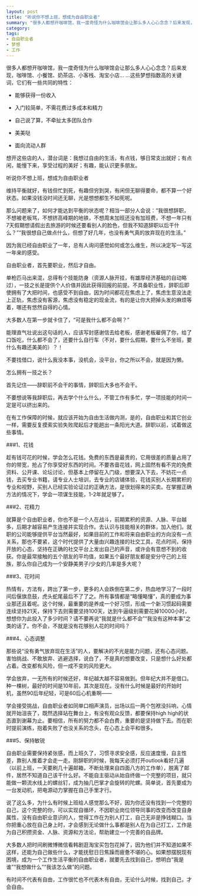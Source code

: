 ```yaml
---
layout: post
title: "听说你不想上班，想成为自由职业者"
summary: "很多人都想开咖啡馆，我一度奇怪为什么咖啡馆会让那么多人心心念念？后来发现，咖啡馆、小餐馆、奶茶店、小客栈、淘宝小店..."
category: 
tags: 
- 自由职业者
- 梦想
- 工作
---
```



很多人都想开咖啡馆，我一度奇怪为什么咖啡馆会让那么多人心心念念？后来发现，咖啡馆、小餐馆、奶茶店、小客栈、淘宝小店... ...这些梦想指数高的关键词，它们有一些共同的特性：

- 能够获得一份收入

- 入门较简单，不需花费过多成本和精力

- 自己说了算，不牵扯太多团队合作

- 美美哒

- 面向流动人群

想开这些店的人，潜台词是：我想过自由的生活，有点钱，够日常支出就好；有点闲，能慢下来，享受过程的美好；有趣，能认识更多朋友。

听说你不想上班，想成为自由职业者

维持平衡就好，有钱但忙到死，有趣但穷到哭，有闲但无聊得要命，都不算一个好状态。如果没钱没时间还无聊，光是想想都生不如死呢。

那么问题来了，如何才能达到平衡的状态呢？相当一部分人会说：“我很想辞职，不想被老板骂，不想挤高峰期的地铁，不想周末加班还没有加班费，不想一年只有7天假期想请假出去旅游的时候还要看别人的脸色，但我不知道辞职以后干什么？”“我很想自己做点什么，但想了好几年，也没有勇气真的放弃现在的生活。”

因为我已经自由职业了一年，总有人询问感觉如何或怎么维生，所以决定写一写这一年来的感受。

自由职业者，首先要职业，然后才自由。

单枪匹马出来混，总得有个技能防身（资源人脉开挂，有雄厚经济基础的自动略过），一技之长是提供个人价值并因此获得回报的前提。不具备职业性，辞职后即使拥有了大把时间，也感受不到自由，因为时间都花在焦虑上了，焦虑生意没法走上正轨，焦虑没有客源，焦虑没有稳定的现金流，有的是让你大把掉头发的麻烦等着，哪还有悠然自得的心情。

大多数人在第一步就卡住了，“可是我什么都不会啊？”

能理直气壮说出这句话的人，应该写封感谢信去给老板，感谢老板雇佣了你，给了口饭吃，什么都不会了，还要什么自行车（不对，要什么假期，要什么不坐班，要什么有趣还美美的）？！

不要找借口，说什么我没本事，没机会，没平台，你之所以不会，就是因为懒。

怎么拥有一技之长？

首先记住——辞职前不会干的事情，辞职后大多也不会干。

不要想说等我辞职后，再去学个什么什么，不管工作有多忙，学一项技能的时间一定是可以挤出来的。

在有工作保障的时候，就应该开始为自由生活做内测，是的，自由职业和其它创业一样，需要反复摸索实验失败爬起后才能趟出一条阳光大道。辞职以前，试着做这些事情。

###1、花钱

趁有钱可花的时候，学会怎么花钱。免费的东西是最贵的，它用很差的质量占用了你的带宽，抢占了你享受好东西的时间。不要吝啬花钱，网上固然有看不完的免费资料、公开课、论坛讨论，但基本上停留在入门级，想要深入下去，不妨花一点钱，去买专业书籍，请专业人士培训，去专业的店铺体验，花钱买别人长期累积的专业和视野，买别人已经实验论证过的正确方法，是很划得来的买卖。在掌握正确方法的情况下，学会一项谋生技能，1-2年就足够了。

###2、花精力

就算是个自由职业者，你也不是一个人在战斗，前期累积的资源、人脉、平台越多，后期才越容易产生连接并实现合作。去认识与技能相关的群体，加入他们。就职的公司能够提供平台当然最好，如果目前的工作和将来自由职业的方向没有一点关系，那也不要紧，这个时代提供了大量由兴趣连接的社交工具，花点时间，保持开放的心态，坚持在正确的社交平台上发出自己的声音，或许会有意想不到的收获。你是最常接触的五个朋友的平均值，如果五个最好朋友都是安分守己的上班族，那么你自己成为一个安静美男子/少女的几率是多大呢？

###3、花时间

热情有，方法有，跨出了第一步，更多的人会跌倒在第二步，热血地学习了一段时间后偃旗息鼓，虎头蛇尾最后不了了之。所有事情都是“略懂略懂”，真的要成为事业那还且着呢。这个时候，最重要的是养成一个好习惯，形成一个新习惯起码需要连续坚持21天，保持下去则需要坚持100天，达到牛逼级别需要花掉10000小时，想想你为此投入了多少时间？请不要再说“我就是什么都不会”“我没有这种本事”之类的话了。你不会，不就是没有花够别人花的时间吗？

###4、心态调整

那些说“没有勇气放弃现在生活”的人，要解决的不光是能力问题，还有心态问题。害怕挑战、不敢放弃、逃避选择，说白了，不是真的想要改变，只是想什么好处都占着。改变都有风险，但一成不变的风险更大。

学会放弃，一无所有的时候还好，年纪越大越不容易做到。但年纪大并不是借口。种一棵树，最好的时间是10年前，其次是现在。没有什么时候是最好的开始时机，虽然90后年纪轻，可是60后心机重啊——

学会接受挑战，自由职业者如同单口相声演员，出场以后一两个包袱没抖响，心情就开始沮丧了，既然选择站在舞台上，有没有观众反馈，都要保持high high的状态直到谢幕为止。要相信，所有的努力都不会白费，重要的是坚持做下去。而在职时提前演练，抱着失败了也没关系的念头，在心态上会平和很多。

###5、保持敏锐

自由职业需要保持紧张感，而上班久了，习惯寻求安全感，反应速度慢，自主性差，靠别人推着才会走一走。刚辞职的时候，我每天必须打开outlook看好几遍（以前上班，一天要刷几十遍邮箱，不断处理来自四面八方的工作单），脱离了邮件，居然不知道自己该干什么好。不能自主驱动从始自终做一个完整的项目，就只能做一颗流水线上的螺丝钉，成为抽几巴掌才会旋转的陀螺。简单说，首先要成为一台发动机，把电源动力掌握在自己手里才行。

说了这么多，为什么有时候上班给人感觉那么不好，因为你还没有找到一个完整的自己，这个完整的你，可以实现自循环，不因职业岗位领导同事的改变而改变自身属性，没有自由职业意识的人，觉得工作在为别人打工，自己无非是挣钱糊口。当你把重心放在自己身上时，才会感到无论做什么事都是别人在为自己打工，工作是为自己积攒资金、人脉、资源和方法论，帮助建立一个完善的自品牌。

大多数人把时间刷微博微信看韩剧逛淘宝买包包花掉了，因为他们并不知道如果不这样，还能为自己做些什么，才能抚慰日日焦躁而疲惫不堪的心。如果想摆脱现有困境，成为一个工作生活平衡的自由职业者，就要先去找到自己，想明白“我是谁”“我想做什么”“我该怎么做”的问题。

有时间不代表有自由，工作很忙也不代表木有自由，无论什么时候，找到自己，才会自由。
